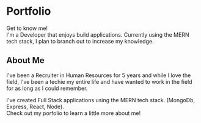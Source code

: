 # Portfolio

Get to know me!\
I'm a Developer that enjoys build applications. Currently using the MERN tech stack, I plan to branch out to increase my knowledge.

## About Me

I've been a Recruiter in Human Resources for 5 years and while I love the field, I've been a techie my entire life and have wanted to work in the field for as long as I could remember.

I've created Full Stack applications using the MERN tech stack. (MongoDb, Express, React, Node).\
Check out my porfolio to learn a little more about me!
